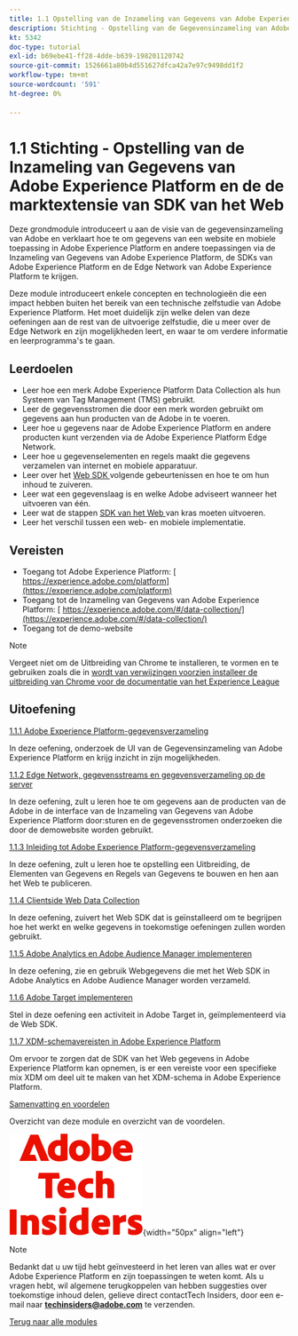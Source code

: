 ```yaml
---
title: 1.1 Opstelling van de Inzameling van Gegevens van Adobe Experience Platform en de uitbreiding van SDK van het Web
description: Stichting - Opstelling van de Gegevensinzameling van Adobe Experience Platform en de uitbreiding van SDK van het Web
kt: 5342
doc-type: tutorial
exl-id: b69ebe41-ff28-4dde-b639-198201120742
source-git-commit: 1526661a80b4d551627dfca42a7e97c9498dd1f2
workflow-type: tm+mt
source-wordcount: '591'
ht-degree: 0%

---
```


# 1.1 Stichting - Opstelling van de Inzameling van Gegevens van Adobe Experience Platform en de de marktextensie van SDK van het Web

Deze grondmodule introduceert u aan de visie van de gegevensinzameling van Adobe en verklaart hoe te om gegevens van een website en mobiele toepassing in Adobe Experience Platform en andere toepassingen via de Inzameling van Gegevens van Adobe Experience Platform, de SDKs van Adobe Experience Platform en de Edge Network van Adobe Experience Platform te krijgen.

Deze module introduceert enkele concepten en technologieën die een impact hebben buiten het bereik van een technische zelfstudie van Adobe Experience Platform. Het moet duidelijk zijn welke delen van deze oefeningen aan de rest van de uitvoerige zelfstudie, die u meer over de Edge Network en zijn mogelijkheden leert, en waar te om verdere informatie en leerprogramma&#39;s te gaan.

## Leerdoelen

- Leer hoe een merk Adobe Experience Platform Data Collection als hun Systeem van Tag Management (TMS) gebruikt.
- Leer de gegevensstromen die door een merk worden gebruikt om gegevens aan hun producten van de Adobe in te voeren.
- Leer hoe u gegevens naar de Adobe Experience Platform en andere producten kunt verzenden via de Adobe Experience Platform Edge Network.
- Leer hoe u gegevenselementen en regels maakt die gegevens verzamelen van internet en mobiele apparatuur.
- Leer over het [ Web SDK ](https://experienceleague.adobe.com/nl/docs/experience-platform/web-sdk/home) volgende gebeurtenissen en hoe te om hun inhoud te zuiveren.
- Leer wat een gegevenslaag is en welke Adobe adviseert wanneer het uitvoeren van één.
- Leer wat de stappen [ SDK van het Web ](https://experienceleague.adobe.com/nl/docs/experience-platform/web-sdk/home) van kras moeten uitvoeren.
- Leer het verschil tussen een web- en mobiele implementatie.

## Vereisten

- Toegang tot Adobe Experience Platform: [ https://experience.adobe.com/platform](https://experience.adobe.com/platform)
- Toegang tot de Inzameling van Gegevens van Adobe Experience Platform: [ https://experience.adobe.com/#/data-collection/](https://experience.adobe.com/#/data-collection/)
- Toegang tot de demo-website

>[!NOTE]
>
>Vergeet niet om de Uitbreiding van Chrome te installeren, te vormen en te gebruiken zoals die in [ wordt van verwijzingen voorzien installeer de uitbreiding van Chrome voor de documentatie van het Experience League ](../../gettingstarted/gettingstarted/ex1.md)

## Uitoefening

[1.1.1 Adobe Experience Platform-gegevensverzameling](./ex1.md)

In deze oefening, onderzoek de UI van de Gegevensinzameling van Adobe Experience Platform en krijg inzicht in zijn mogelijkheden.

[1.1.2 Edge Network, gegevensstreams en gegevensverzameling op de server](./ex2.md)

In deze oefening, zult u leren hoe te om gegevens aan de producten van de Adobe in de interface van de Inzameling van Gegevens van Adobe Experience Platform door:sturen en de gegevensstromen onderzoeken die door de demowebsite worden gebruikt.

[1.1.3 Inleiding tot Adobe Experience Platform-gegevensverzameling](./ex3.md)

In deze oefening, zult u leren hoe te opstelling een Uitbreiding, de Elementen van Gegevens en Regels van Gegevens te bouwen en hen aan het Web te publiceren.

[1.1.4 Clientside Web Data Collection](./ex4.md)

In deze oefening, zuivert het Web SDK dat is geïnstalleerd om te begrijpen hoe het werkt en welke gegevens in toekomstige oefeningen zullen worden gebruikt.

[1.1.5 Adobe Analytics en Adobe Audience Manager implementeren](./ex5.md)

In deze oefening, zie en gebruik Webgegevens die met het Web SDK in Adobe Analytics en Adobe Audience Manager worden verzameld.

[1.1.6 Adobe Target implementeren](./ex6.md)

Stel in deze oefening een activiteit in Adobe Target in, geïmplementeerd via de Web SDK.

[1.1.7 XDM-schemavereisten in Adobe Experience Platform](./ex7.md)

Om ervoor te zorgen dat de SDK van het Web gegevens in Adobe Experience Platform kan opnemen, is er een vereiste voor een specifieke mix XDM om deel uit te maken van het XDM-schema in Adobe Experience Platform.

[Samenvatting en voordelen](./summary.md)

Overzicht van deze module en overzicht van de voordelen.

![ Indexen van de Tech ](./../../../assets/images/techinsiders.png){width="50px" align="left"}

>[!NOTE]
>
>Bedankt dat u uw tijd hebt geïnvesteerd in het leren van alles wat er over Adobe Experience Platform en zijn toepassingen te weten komt. Als u vragen hebt, wil algemene terugkoppelen van hebben suggesties over toekomstige inhoud delen, gelieve direct contactTech Insiders, door een e-mail naar **techinsiders@adobe.com** te verzenden.

[Terug naar alle modules](../../../overview.md)
